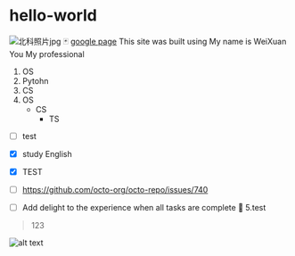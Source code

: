 # hello-world
![北科照片jpg](https://user-images.githubusercontent.com/62496238/126866000-7ca66661-44c4-4e64-9f3a-9e97a8159bd6.jpg)
🃏
[google page](https://translate.google.com/)
This site was built using 
My name is WeiXuan You
My professional
1. OS
2. Pytohn
3. CS
4. OS
     - CS
       - TS 
- [ ] test
- [x] study English

- [x] TEST
- [ ] https://github.com/octo-org/octo-repo/issues/740
- [ ] Add delight to the experience when all tasks are complete :tada:
5.test
> 123

![alt text](https://user-images.githubusercontent.com/62496238/126865719-bf1bc408-7213-4cfc-a7b8-196b462c0b93.jpg)

